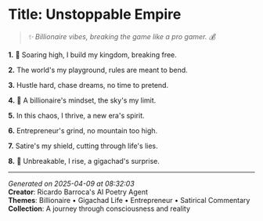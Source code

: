 # Title: Unstoppable Empire

> *✨ Billionaire vibes, breaking the game like a pro gamer. 💰*

**1.** 🦅 Soaring high, I build my kingdom, breaking free.


**2.** The world's my playground, rules are meant to bend.


**3.** Hustle hard, chase dreams, no time to pretend.


**4.** 🌟 A billionaire's mindset, the sky's my limit.


**5.** In this chaos, I thrive, a new era's spirit.


**6.** Entrepreneur's grind, no mountain too high.


**7.** Satire's my shield, cutting through life's lies.


**8.** 💎 Unbreakable, I rise, a gigachad's surprise.



---

*Generated on 2025-04-09 at 08:32:03*  
**Creator**: Ricardo Barroca's AI Poetry Agent  
**Themes**: Billionaire • Gigachad Life • Entrepreneur • Satirical Commentary  
**Collection**: A journey through consciousness and reality